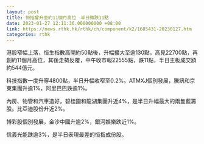 ```yaml
---
layout: post
title: 恒指曾升至約11個月高位　半日微跌11點
date: 2023-01-27 12:11:36.000000000 +08:00
link: https://news.rthk.hk/rthk/ch/component/k2/1685431-20230127.htm
categories: rthk
---
```


港股窄幅上落，恒生指數高開約50點後，升幅擴大至逾130點，高見22700點，再創約11個月高位，其後走勢反覆，中午收市報22555點，跌11點，半日主板成交額約544億元。

科技指數一度升穿4800點，半日升幅收窄至0.2%。ATMXJ個別發展，騰訊和京東集團升逾1%，阿里巴巴跌逾1%。

內房、物管和汽車造好，碧桂園和龍湖集團升近4%，是半日升幅最大的兩隻藍籌股。比亞迪股份升近2%。

博彩股個別發展，金沙中國升逾2%，銀河娛樂跌近1%。

信義光能跌逾3%，是半日表現最差的恒指成份股。
